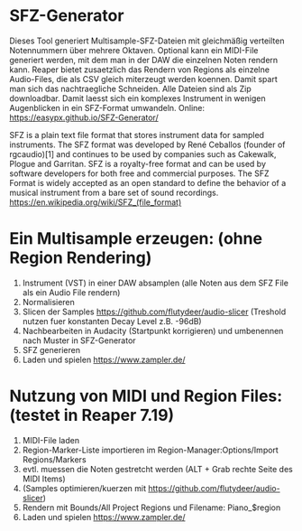 # SFZ-Generator
Dieses Tool generiert Multisample-SFZ-Dateien mit gleichmäßig verteilten Notennummern über mehrere Oktaven. Optional kann ein MIDI-File generiert werden, mit dem man in der DAW die einzelnen Noten rendern kann. Reaper bietet zusaetzlich das Rendern von Regions als einzelne Audio-Files, die als CSV gleich miterzeugt werden koennen. Damit spart man sich das nachtraegliche Schneiden. Alle Dateien sind als Zip downloadbar. Damit laesst sich ein komplexes Instrument in wenigen Augenblicken in ein SFZ-Format umwandeln.
Online: https://easypx.github.io/SFZ-Generator/

SFZ is a plain text file format that stores instrument data for sampled instruments. The SFZ format was developed by René Ceballos (founder of rgcaudio)[1] and continues to be used by companies such as Cakewalk, Plogue and Garritan. SFZ is a royalty-free format and can be used by software developers for both free and commercial purposes. The SFZ Format is widely accepted as an open standard to define the behavior of a musical instrument from a bare set of sound recordings. https://en.wikipedia.org/wiki/SFZ_(file_format)

# Ein Multisample erzeugen: (ohne Region Rendering)
1. Instrument (VST) in einer DAW absamplen (alle Noten aus dem SFZ File als ein Audio File rendern)
2. Normalisieren
3. Slicen der Samples https://github.com/flutydeer/audio-slicer (Treshold nutzen fuer konstanten Decay Level z.B. -96dB)
4. Nachbearbeiten in Audacity (Startpunkt korrigieren) und umbenennen nach Muster in SFZ-Generator
5. SFZ generieren
6. Laden und spielen https://www.zampler.de/

# Nutzung von MIDI und Region Files: (testet in Reaper 7.19)
1. MIDI-File laden
2. Region-Marker-Liste importieren im Region-Manager:Options/Import Regions/Markers
3. evtl. muessen die Noten gestretcht werden (ALT + Grab rechte Seite des MIDI Items)
4. (Samples optimieren/kuerzen mit https://github.com/flutydeer/audio-slicer)
5. Rendern mit Bounds/All Project Regions und Filename: Piano_$region
6. Laden und spielen https://www.zampler.de/
